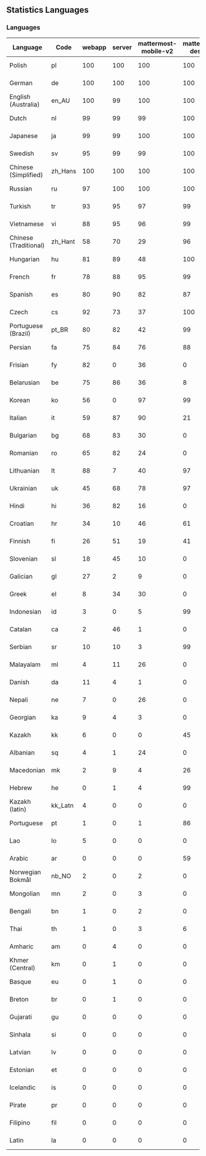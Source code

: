 ## Statistics Languages ##
###  Languages  ###
|Language|Code|webapp|server|mattermost-mobile-v2|mattermost-desktop|playbook-webapp|calls-webapp|Total|Last Modified|
|---|---|---|---|---|---|---|---|---|---|
|Polish|pl| 100| 100| 100| 100| 0| 100| 100|2024-03-01T08:10:42.215448Z|
|German|de| 100| 100| 100| 100| 0| 100| 100|2024-03-01T08:10:42.052247Z|
|English (Australia)|en_AU| 100| 99| 100| 100| 0| 0| 99|2024-02-28T11:03:14.993303Z|
|Dutch|nl| 99| 99| 99| 100| 0| 97| 99|2024-02-29T14:41:09.980260Z|
|Japanese|ja| 99| 99| 100| 100| 0| 97| 99|2024-02-29T14:41:08.806489Z|
|Swedish|sv| 95| 99| 99| 100| 0| 90| 97|2024-02-29T14:41:00.994847Z|
|Chinese (Simplified)|zh_Hans| 100| 100| 100| 100| 0| 98| 95|2024-02-29T14:41:03.668755Z|
|Russian|ru| 97| 100| 100| 100| 0| 69| 95|2024-02-29T14:41:00.426747Z|
|Turkish|tr| 93| 95| 97| 99| 0| 90| 94|2024-02-29T14:41:01.844741Z|
|Vietnamese|vi| 88| 95| 96| 99| 0| 90| 91|2024-02-29T14:41:03.162802Z|
|Chinese (Traditional)|zh_Hant| 58| 70| 29| 96| 0| 15| 87|2024-02-29T14:41:04.252778Z|
|Hungarian|hu| 81| 89| 48| 100| 0| 0| 81|2024-02-26T16:11:10.933341Z|
|French|fr| 78| 88| 95| 99| 0| 52| 80|2024-02-29T14:41:07.484414Z|
|Spanish|es| 80| 90| 82| 87| 0| 25| 77|2024-03-01T22:03:15.155992Z|
|Czech|cs| 92| 73| 37| 100| 0| 97| 77|2024-03-01T04:39:13.440831Z|
|Portuguese (Brazil)|pt_BR| 80| 82| 42| 99| 0| 89| 77|2024-02-29T14:41:10.797653Z|
|Persian|fa| 75| 84| 76| 88| 0| 0| 73|2024-02-26T16:10:19.662762Z|
|Frisian|fy| 82| 0| 36| 0| 0| 0| 72|2024-02-26T16:10:36.613148Z|
|Belarusian|be| 75| 86| 36| 8| 0| 0| 72|2024-02-26T16:09:21.099899Z|
|Korean|ko| 56| 0| 97| 99| 0| 89| 68|2024-02-29T14:41:09.247385Z|
|Italian|it| 59| 87| 90| 21| 0| 21| 67|2024-02-29T14:41:08.311130Z|
|Bulgarian|bg| 68| 83| 30| 0| 0| 0| 66|2024-02-26T16:09:25.392204Z|
|Romanian|ro| 65| 82| 24| 0| 0| 0| 63|2024-02-26T16:13:31.071742Z|
|Lithuanian|lt| 88| 7| 40| 97| 0| 80| 62|2024-02-29T14:41:09.613046Z|
|Ukrainian|uk| 45| 68| 78| 97| 0| 0| 56|2024-02-26T16:14:26.024391Z|
|Hindi|hi| 36| 82| 16| 0| 0| 0| 45|2024-02-26T16:10:57.847438Z|
|Croatian|hr| 34| 10| 46| 61| 0| 97| 36|2024-02-29T14:41:07.876504Z|
|Finnish|fi| 26| 51| 19| 41| 0| 0| 32|2024-02-26T16:10:23.790004Z|
|Slovenian|sl| 18| 45| 10| 0| 0| 0| 22|2024-02-26T16:13:49.011856Z|
|Galician|gl| 27| 2| 9| 0| 0| 0| 17|2024-02-26T16:10:40.917974Z|
|Greek|el| 8| 34| 30| 0| 0| 0| 17|2024-02-26T16:09:56.403567Z|
|Indonesian|id| 3| 0| 5| 99| 0| 0| 14|2024-02-26T16:11:17.103072Z|
|Catalan|ca| 2| 46| 1| 0| 0| 0| 13|2024-02-26T16:09:39.093498Z|
|Serbian|sr| 10| 10| 3| 99| 0| 0| 12|2024-02-26T16:14:00.640273Z|
|Malayalam|ml| 4| 11| 26| 0| 0| 0| 9|2024-02-26T16:12:38.222992Z|
|Danish|da| 11| 4| 1| 0| 0| 0| 8|2024-02-26T16:09:48.075318Z|
|Nepali|ne| 7| 0| 26| 0| 0| 0| 7|2024-02-26T16:12:54.957845Z|
|Georgian|ka| 9| 4| 3| 0| 0| 0| 7|2024-02-26T16:11:41.416888Z|
|Kazakh|kk| 6| 0| 0| 45| 0| 0| 6|2024-02-26T16:11:52.213677Z|
|Albanian|sq| 4| 1| 24| 0| 0| 0| 5|2024-02-26T16:13:54.585030Z|
|Macedonian|mk| 2| 9| 4| 26| 0| 0| 5|2024-02-26T16:12:32.421373Z|
|Hebrew|he| 0| 1| 4| 99| 0| 0| 4|2024-02-26T16:10:51.738947Z|
|Kazakh (latin)|kk_Latn| 4| 0| 0| 0| 0| 0| 4|2024-02-26T16:11:46.338774Z|
|Portuguese|pt| 1| 0| 1| 86| 0| 0| 3|2024-02-26T16:13:24.885953Z|
|Lao|lo| 5| 0| 0| 0| 0| 0| 3|2024-02-26T16:12:14.813193Z|
|Arabic|ar| 0| 0| 0| 59| 0| 0| 2|2024-02-26T16:09:16.128206Z|
|Norwegian Bokmål|nb_NO| 2| 0| 2| 0| 0| 0| 2|2024-02-26T16:12:49.012593Z|
|Mongolian|mn| 2| 0| 3| 0| 0| 0| 2|2024-02-26T16:12:43.180674Z|
|Bengali|bn| 1| 0| 2| 0| 0| 0| 1|2024-02-26T16:09:29.726840Z|
|Thai|th| 1| 0| 3| 6| 0| 0| 1|2024-02-26T16:14:12.337029Z|
|Amharic|am| 0| 4| 0| 0| 0| 0| 1|2024-02-26T16:09:11.523564Z|
|Khmer (Central)|km| 0| 1| 0| 0| 0| 0| 0|2024-02-26T16:11:58.478995Z|
|Basque|eu| 0| 1| 0| 0| 0| 0| 0|2024-02-26T16:10:14.681950Z|
|Breton|br| 0| 1| 0| 0| 0| 0| 0|2024-02-26T16:09:34.526675Z|
|Gujarati|gu| 0| 0| 0| 0| 0| 0| 0|2024-02-26T16:10:45.531851Z|
|Sinhala|si| 0| 0| 0| 0| 0| 0| 0|2024-02-26T16:13:42.645282Z|
|Latvian|lv| 0| 0| 0| 0| 0| 0| 0|2024-02-26T16:12:26.404630Z|
|Estonian|et| 0| 0| 0| 0| 0| 0| 0|2024-02-26T16:10:10.086530Z|
|Icelandic|is| 0| 0| 0| 0| 0| 0| 0|2024-02-26T16:11:22.785626Z|
|Pirate|pr| 0| 0| 0| 0| 0| 0| 0|2024-02-26T16:13:12.831795Z|
|Filipino|fil| 0| 0| 0| 0| 0| 0| 0|2024-02-26T16:10:27.996736Z|
|Latin|la| 0| 0| 0| 0| 0| 0| 0|2024-02-26T16:12:08.542290Z|

